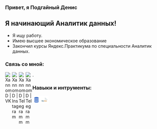 ### Привет, я Подгайный Денис

## Я начинающий Аналитик данных!
- Я ищу работу.
- Имею высшее экономическое образование
- Закончил курсы Яндекс.Практикума по специальности Аналитик данных.

### Связь со мной:
[<img align="left" alt="XannomD | VK" width="22px" src="https://cdn.jsdelivr.net/npm/simple-icons@3.13.0/icons/vk.svg" />](https://vk.com/denisap)
[<img align="left" alt="XannomD | Instagram" width="22px" src="https://cdn.jsdelivr.net/npm/simple-icons@v3/icons/instagram.svg" />](https://www.instagram.com/baldpeach/)
[<img align="left" alt="XannomD | Telegramm" width="22px" src="https://cdn.jsdelivr.net/npm/simple-icons@3.13.0/icons/telegram.svg" />](https://t.me/xannom)
[<img align="left" alt="XannomD | Telegramm" width="22px" src="https://cdn.jsdelivr.net/npm/simple-icons@3.13.0/icons/mail-dot-ru.svg" />](mailto:denis-a-p@mail.ru). 

### Навыки и интрументы:
<img align="left" alt="SQL" width="26px" src="https://raw.githubusercontent.com/github/explore/80688e429a7d4ef2fca1e82350fe8e3517d3494d/topics/sql/sql.png" />
<img align="left" alt="MySQL" width="26px" src="https://raw.githubusercontent.com/github/explore/80688e429a7d4ef2fca1e82350fe8e3517d3494d/topics/mysql/mysql.png" />
